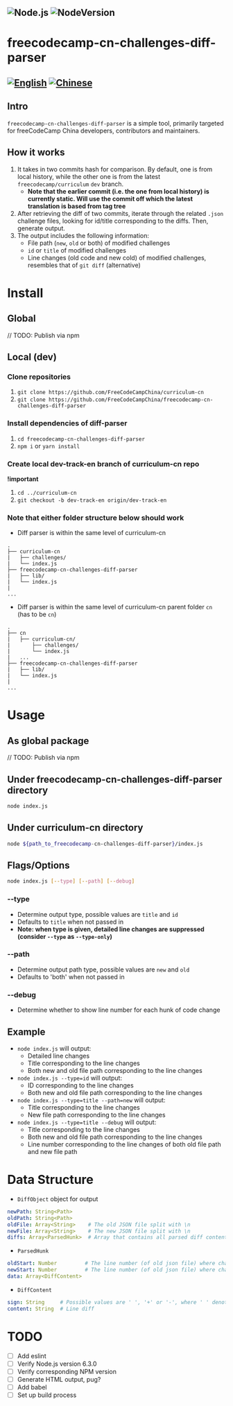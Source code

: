 ![Node.js](https://jaywcjlove.github.io/sb/ico/nodejs.svg)
![NodeVersion](https://img.shields.io/badge/node-%3E=8.11.3-brightgreen.svg)
-----
# freecodecamp-cn-challenges-diff-parser
[![English](https://jaywcjlove.github.io/sb/lang/english.svg)](https://github.com/FreeCodeCampChina/freecodecamp-cn-challenges-diff-parser) [![Chinese](https://jaywcjlove.github.io/sb/lang/chinese.svg)](./README-CN.md)
-----
## Intro
`freecodecamp-cn-challenges-diff-parser` is a simple tool, primarily targeted for freeCodeCamp China developers, contributors and maintainers. 
## How it works
1. It takes in two commits hash for comparison. By default, one is from local history, while the other one is from the latest `freecodecamp/curriculum` `dev` branch.
    - **Note that the earlier commit (i.e. the one from local history) is currently static. Will use the commit off which the latest translation is based from tag tree**
2. After retrieving the diff of two commits, iterate through the related `.json` challenge files, looking for id/title corresponding to the diffs. Then, generate output.
3. The output includes the following information:
    - File path (`new`, `old` or both) of modified challenges 
    - `id` or `title` of modified challenges
    - Line changes (old code and new cold) of modified challenges, resembles that of `git diff` (alternative)

# Install
## Global
// TODO: Publish via npm
## Local (dev)
### Clone repositories
1. `git clone https://github.com/FreeCodeCampChina/curriculum-cn`
2. `git clone https://github.com/FreeCodeCampChina/freecodecamp-cn-challenges-diff-parser`
### Install dependencies of diff-parser
1. `cd freecodecamp-cn-challenges-diff-parser`
2. `npm i` or `yarn install`
### Create local dev-track-en branch of curriculum-cn repo
**!important**
1. `cd ../curriculum-cn`
2. `git checkout -b dev-track-en origin/dev-track-en`
### Note that either folder structure below **should** work
- Diff parser is within the same level of curriculum-cn
```text
.
├── curriculum-cn
|   ├── challenges/
|   └── index.js
├── freecodecamp-cn-challenges-diff-parser
|   ├── lib/
|   └── index.js
|
...
```

- Diff parser is within the same level of curriculum-cn parent folder `cn` (has to be `cn`)
```text
.
├── cn
|   ├── curriculum-cn/
|       ├── challenges/
|       └── index.js
|   ...
├── freecodecamp-cn-challenges-diff-parser
|   ├── lib/
|   └── index.js
|
...
```

# Usage
## As global package
// TODO: Publish via npm
## Under freecodecamp-cn-challenges-diff-parser directory
```bash
node index.js
```
## Under curriculum-cn directory
```bash
node ${path_to_freecodecamp-cn-challenges-diff-parser}/index.js
```
## Flags/Options
```bash
node index.js [--type] [--path] [--debug]
```
### --type
- Determine output type, possible values are `title` and `id`
- Defaults to `title` when not passed in
- **Note: when type is given, detailed line changes are suppressed (consider `--type` as `--type-only`)**
### --path
- Determine output path type, possible values are `new` and `old`
- Defaults to 'both' when not passed in
### --debug
- Determine whether to show line number for each hunk of code change

## Example
- `node index.js` will output:
    - Detailed line changes
    - Title corresponding to the line changes
    - Both new and old file path corresponding to the line changes
- `node index.js --type=id` will output:
    - ID corresponding to the line changes
    - Both new and old file path corresponding to the line changes
- `node index.js --type=title --path=new` will output:
    - Title corresponding to the line changes
    - New file path corresponding to the line changes
- `node index.js --type=title --debug` will output:
    - Title corresponding to the line changes
    - Both new and old file path corresponding to the line changes
    - Line number corresponding to the line changes of both old file path and new file path

# Data Structure
- `DiffObject` object for output
```yaml
newPath: String<Path>
oldPath: String<Path>
oldFile: Array<String>    # The old JSON file split with \n
newFile: Array<String>    # The new JSON file split with \n
diffs: Array<ParsedHunk>  # Array that contains all parsed diff content
```

- `ParsedHunk`
```yaml
oldStart: Number         # The line number (of old json file) where change happens
newStart: Number         # The line number (of old json file) where change happens
data: Array<DiffContent>
```

- `DiffContent`
```yaml
sign: String     # Possible values are ' ', '+' or '-', where ' ' denotes unchanged line of code, '+' denotes code addition and '-' denotes code subtraction
content: String  # Line diff
```

# TODO
- [ ] Add eslint
- [ ] Verify Node.js version 6.3.0
- [ ] Verify corresponding NPM version
- [ ] Generate HTML output, pug?
- [ ] Add babel
- [ ] Set up build process
